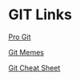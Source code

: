 # GIT Links

[Pro Git](https://progit.org/)

[Git Memes](http://wheningit.tumblr.com/)

[Git Cheat Sheet](http://www.git-tower.com/blog/git-cheat-sheet/)
